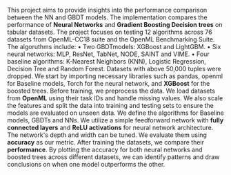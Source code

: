 This project aims to provide insights into the performance comparison between the NN and GBDT models. 
The implementation compares the performance of **Neural Networks** and **Gradient Boosting Decision trees** on tabular datasets. 
The project focuses on testing 12 algorithms across 76 datasets from OpenML-CC18 suite and the OpenML Benchmarking Suite. 
The algoruthms include:
• Two GBDTmodels: XGBoost and LightGBM.
• Six neural networks: MLP, ResNet, TabNet, NODE, SAINT and VIME.
• Four baseline algorithms: K-Nearest Neighbors (KNN), Logistic Regression, Decision Tree and Random Forest.
Datasets with above 50,000 tuples were dropped.
We start by importing necessary libraries such as pandas, openml for Baseline models, Torch for the neural network, and **XGBoost** for the boosted trees.
Before training, we preprocess the data. We load datasets from **OpenML** using their task IDs and handle missing values. 
We also scale the features and split the data into training and testing sets to ensure the models are evaluated on unseen data.
We define the algorithms for Baseline models, GBDTs and NNs. 
We utilize a simple feedforward network with **fully connected layers** and **ReLU activations** for neural network architecture. The network's depth and width can be tuned.
We evaluate them using **accuracy** as our metric.
After training the datasets, we compare their **performance**. 
By plotting the accuracy for both neural networks and boosted trees across different datasets, we can identify patterns and draw conclusions on when one model outperforms the other.
